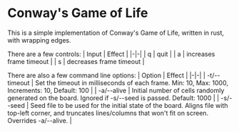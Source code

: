 # Conway's Game of Life

This is a simple implementation of Conway's Game of Life, written in rust, with wrapping edges.

There are a few controls:
| Input | Effect |
|-|-|
| q | quit |
| a | increases frame timeout |
| s | decreases frame timeout |

There are also a few command line options:
| Option | Effect |
|-|-|
| -t/--timeout | Set the timeout in milliseconds of each frame. Min: 10, Max: 1000, Increments: 10, Default: 100 |
| -a/--alive | Initial number of cells randomly generated on the board. Ignored if -s/--seed is passed. Default: 1000 |
| -s/--seed | Seed file to be used for the initial state of the board. Aligns file with top-left corner, and truncates lines/columns that won't fit on screen. Overrides -a/--alive. |

